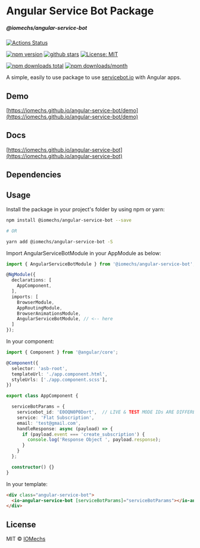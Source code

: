 # Angular Service Bot Package
##### @iomechs/angular-service-bot

[![Actions Status](https://github.com/iomechs/angular-service-bot/workflows/CI/badge.svg)](https://github.com/iomechs/angular-service-bot/actions)


<a href="https://www.npmjs.com/package/@iomechs/angular-service-bot"><img src="https://img.shields.io/npm/v/@iomechs/angular-service-bot.svg" alt="npm version" ></a>
<a href="https://www.npmjs.com/package/@iomechs/angular-service-bot"><img src="https://img.shields.io/github/stars/IOMechs/angular-service-bot.svg?style=social&label=Star&style=flat-square" alt="github stars" ></a>
[![License: MIT](https://img.shields.io/badge/License-MIT-yellow.svg)](https://opensource.org/licenses/MIT)

<a href="https://www.npmjs.com/package/@iomechs/angular-service-bot"><img src="https://img.shields.io/npm/dt/@iomechs/angular-service-bot.svg?style=flat-square" alt="npm downloads total" ></a>
<a href="https://www.npmjs.com/package/@iomechs/angular-service-bot"><img src="https://img.shields.io/npm/dm/@iomechs/angular-service-bot.svg" alt="npm downloads/month" ></a>


A simple, easily to use package to use [servicebot.io](https://www.servicebot.io/) with Angular apps.

## Demo

[https://iomechs.github.io/angular-service-bot/demo](https://iomechs.github.io/angular-service-bot/demo)

## Docs

[https://iomechs.github.io/angular-service-bot](https://iomechs.github.io/angular-service-bot)

## Dependencies


## Usage

Install the package in your project's folder by using npm or yarn:
```bash
npm install @iomechs/angular-service-bot --save

# OR

yarn add @iomechs/angular-service-bot -S
```

Import AngularServiceBotModule in your AppModule as below:

```typescript
import { AngularServiceBotModule } from '@iomechs/angular-service-bot';

@NgModule({
  declarations: [
    AppComponent,
  ],
  imports: [
    BrowserModule,
    AppRoutingModule,
    BrowserAnimationsModule,
    AngularServiceBotModule, // <-- here
  ]
});
```

In your component:

```typescript
import { Component } from '@angular/core';

@Component({
  selector: 'asb-root',
  templateUrl: './app.component.html',
  styleUrls: ['./app.component.scss'],
})

export class AppComponent {

  serviceBotParams = {
    servicebot_id: 'E0OQN0P0Dort',  // LIVE & TEST MODE IDs ARE DIFFERENT
    service: 'Flat Subscription',
    email: 'test@gmail.com',
    handleResponse: async (payload) => {
      if (payload.event === 'create_subscription') {
        console.log('Response Object ', payload.response);
      }
    }
  };

  constructor() {}
}
```

In your template:

```html
<div class="angular-service-bot">
  <io-angular-service-bot [serviceBotParams]="serviceBotParams"></io-angular-service-bot>
</div>
```

## License

MIT © [IOMechs](https://github.com/IOmechs)
